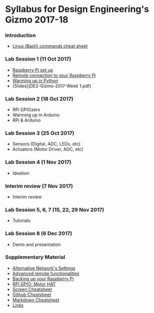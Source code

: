 # Syllabus for Design Engineering's Gizmo 2017-18

### Introduction

* [Linux (Bash) commands cheat sheet](../Introductory_Material/Cheat_sheet_bash_Linux.md)

### Lab Session 1 (11 Oct 2017)

* [Raspberry Pi set up](../Chapter_2/RPi_setup.md)
* [Remote connection to your Raspberry Pi](../Chapter_5/Remote_Rpi.md)
* [Warming up in Python](../Chapter_1/Python_warmup.md)
* [Slides](DE2-Gizmo-2017-Week 1.pdf)

### Lab Session 2 (18 Oct 2017)

* RPi GPIOzero
* Warming up in Arduino
* RPi & Arduino

### Lab Session 3 (25 Oct 2017)

 * Sensors (Digital, ADC, LEDs, etc)
 * Actuators (Motor Driver, ADC, etc)

### Lab Session 4 (1 Nov 2017)

* Ideation

### Interim review (7 Nov 2017)

* Interim review

### Lab Session 5, 6, 7 (15, 22, 29 Nov 2017)

* Tutorials

### Lab Session 8 (6 Dec 2017)

* Demo and presentation

### Supplementary Material

* [Alternative Network's Settings](../SupplementaryMaterial/Alternative_network_settings.md)
* [Advanced remote functionalities](../SupplementaryMaterial/Advanced_remote_functionalities.md)
* [Backing up your Raspberry Pi](../SupplementaryMaterial/Backing_up_RPi.md)
* [RPi GPIO: Motor HAT](../SupplementaryMaterial/RPi_GPIO_MotorHat.md)
* [Screen Cheatsheet](../SupplementaryMaterial/Screen_cheatsheet.md)
* [Github Cheatsheet](../SupplementaryMaterial/git-cheat-sheet-education.pdf)
* [Markdown Cheatsheet](../SupplementaryMaterial/Markdown_cheatsheet.md)
* [Links](../SupplementaryMaterial/Links)
